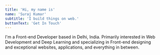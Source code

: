 ```yaml
---
title: 'Hi, my name is'
name: 'Suraj Kumar'
subtitle: 'I build things on web.'
buttonText: 'Get In Touch'
---
```


I'm a Front-end Developer based in Delhi, India. Primarily interested in Web Development and Deep Learning and specializing in Front-end designing and exceptional websites, applications, and everything in between.
